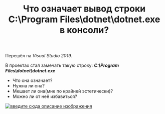 ﻿---
title: "Что означает вывод строки C:\\Program Files\\dotnet\\dotnet.exe в консоли?"
se.owner.user_id: 180600
se.owner.display_name: "Artik Slayer"
se.owner.link: "https://ru.stackoverflow.com/users/180600/artik-slayer"
se.link: "https://ru.stackoverflow.com/questions/993532/%d0%a7%d1%82%d0%be-%d0%be%d0%b7%d0%bd%d0%b0%d1%87%d0%b0%d0%b5%d1%82-%d0%b2%d1%8b%d0%b2%d0%be%d0%b4-%d1%81%d1%82%d1%80%d0%be%d0%ba%d0%b8-c-program-files-dotnet-dotnet-exe-%d0%b2-%d0%ba%d0%be%d0%bd%d1%81%d0%be%d0%bb%d0%b8"
se.question_id: 993532
se.post_type: question
se.score: 1
---
<p>Перешёл на <em>Visual Studio 2019</em>.   </p>

<p>В проектах стал замечать такую строку: <strong><em>C:\Program Files\dotnet\dotnet.exe</em></strong> </p>

<ul>
<li>Что она означает?  </li>
<li>Нужна ли она?  </li>
<li>Мешает ли она(мне по крайней эстетически)? </li>
<li>Можно ли от    неё    избавиться?</li>
</ul>

<p><a href="https://i.stack.imgur.com/V7iI3.png" rel="nofollow noreferrer"><img src="https://i.stack.imgur.com/V7iI3.png" alt="введите сюда описание изображения"></a></p>
